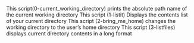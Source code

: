 This script(0-current_working_directory) prints the absolute path name of the current working directory
This script (1-listit) Displays the contents list of your current directory
This script (2-bring_me_home) changes the working directory to the user’s home directory
This script (3-listfiles) displays current directory contents in a long format

